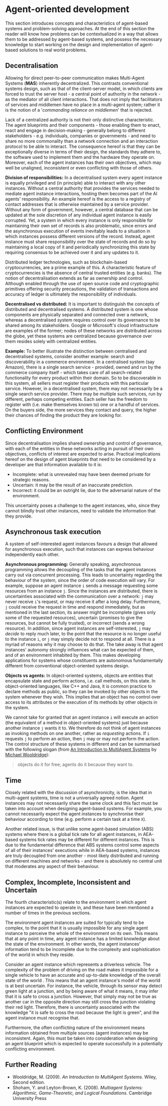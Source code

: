 # Agent-oriented development

This section introduces concepts and characteristics of agent-based systems and 
problem-solving approaches. At the end of this section the reader will know how 
problems can be contextualized in a way that allows them to be addressed by 
agent-based systems, and possess the necessary knowledge to start working on 
the design and implementation of agent-based solutions to real world problems.


## Decentralisation

Allowing for direct peer-to-peer communication makes Multi-Agent Systems 
(**MAS**) inherently decentralized. This contrasts conventional systems design, 
such as that of the client-server model, in which clients are forced to trust 
the server host - a central point of authority in the network - as the mediator 
of all client interactions. That does not imply that facilitators of services 
and middlemen have no place in a multi-agent system; rather it is the notion of 
a '_commanding reliance on middlemen_' that is rejected.

Lack of a centralized authority is not their only distinctive characteristic. 
The agent blueprints and their components - those enabling them to enact, react and engage
in decision-making - generally belong to different stakeholders - e.g. 
individuals, companies or governments - and need to share no more commonality 
than a network connection and an interaction protocol to be able to interact. 
The consequence hereof is that they can be exceptionally diverse in terms of
their design, the standards they adhere to, the software used to implement them 
and the hardware they operate on. Moreover, each of the agent instances has their own 
objectives, which may well be unaligned, inconsistent or even conflicting with 
those of others.

**Division of responsibilities:** In a decentralised system every agent instance is 
equally privileged and (in principle) able to interact with any other instances. 
Without a central authority that provides the services needed to mediate agent instance 
interactions, hosting them becomes part of the AI agents' responsibility. An 
example hereof is the access to a registry of contact addresses that is 
otherwise maintained by a service provider. Without any form of government, 
however, a central database that can be updated at the sole discretion of any 
individual agent instance is easily corrupted. Yet, a system in which every instance is only
responsible for maintaining their own set of records is also problematic, since 
errors and the asynchronous execution of events inevitably leads to a situation 
in which instances possess different versions of the record. Instead, agent instance must 
share responsibility over the state of records and do so by maintaining a local 
copy of it and periodically synchronizing this state by requiring consensus to 
be achieved over it and any updates to it. 

Distributed ledger technologies, such as blockchain-based cryptocurrencies, are
a prime example of this. A characteristic feature of cryptocurrencies is the 
absence of central trusted entities (e.g. banks). The notion of decentralisation
extends as far as ownership and control. Although enabled through the use of 
open source code and cryptographic primitives offering security precautions, 
the validation of transactions and accuracy of ledger is ultimately the 
responsibility of individuals.

<!--Another example is the verification of protocol adherence in regulated systems. Consider the problem of traffic management. The success of such a system relies on its participants (e.g. pedestrians, cars, motorbikes, bicycles, etc.) conforming with the traffic management protocol, which specifies, for instance, who has the right of way in a junction. It is trivial, that the continuous functioning of this system does not rest solely on the existence of a protocol; there should also be a mechanism in place that verifies the protocol is followed by the participants. In a central system, verifying whether parties adhere to the system's protocol is often the responsibility of a central unit that checks (some or all) actions of the parties involved. The police could be considered a central entity that enforces traffic protocols and punishes those violating it. However, in a decentralised environment, this burden falls on the parties involved in the interaction themselves. Therefore, one could imagine a self-governing traffic management system whereby individuals on the road enforce protocol adherence on each other and decide on the appropriate method(s) of enforcement (e.g. through collective punishments, sanctions, rewards, ratings, etc).-->

**Decentralised vs distributed:** 
It is important to distinguish the concepts of distributed and decentralised 
systems. A distributed system is one whose components are physically separated 
and connected over a network, whereas a decentralised system requires control 
over its governance to be shared among its stakeholders. Google or Microsoft's 
cloud infrastructure are examples of the former; nodes of these networks are 
distributed across the globe, yet these systems are centralized because 
governance over them resides solely with centralized entities.

**Example:** 
To better illustrate the distinction between centralised and decentralised 
systems, consider another example: search and discoverability in a commerce 
environment. In a centralised system (say Amazon), there is a single search 
service - provided, owned and run by the commerce company itself - which takes 
care of all search-related functionality for every product within their domain.
So to be discoverable in this system, all sellers must register their products 
with this particular service. However, in a decentralised system, there may not
necessarily be a single search service provider. There may be multiple such 
services, run by different, perhaps competing entities. Each seller has the 
freedom to register with (i.e. make themselves known to) one or a handful of 
services. On the buyers side, the more services they contact and query, the 
higher their chances of finding the product they are looking for.


## Conflicting Environment

Since decentralisation implies shared ownership and control of governance, with 
each of the entities in these networks acting in pursuit of their own objectives,
conflicts of interest are expected to arise. Practical implications hereof on 
the design of agent blueprints that need to be considered by a developer are that 
information available to it is:

* Incomplete: what is unrevealed may have been deemed private for strategic reasons. 
* Uncertain: it may be the result of an inaccurate prediction. 
* Incorrect: it could be an outright lie, due to the adversarial nature of the environment.

This uncertainty poses a challenge to the agent instances, who, since they cannot blindly trust other instances, need to validate the information that they provide.


## Asynchronous task execution


A system of self-interested agent instances favours a design that allowed for asynchronous execution, such that instances can express behaviour independently each other.

**Asynchronous programming:** Generally speaking, asynchronous programming allows the decoupling of the tasks that the agent instances carry out via concurrent processing. This leads to uncertainty regarding the behaviour of the system, since the order of code execution will vary. For example, suppose an agent instance `i` sends a message requesting some resources from an instance `j`. Since the instances are distributed, there is uncertainties associated with the communication over a network: `j` may never receive `i`'s request, or may receive it after a long delay. Furthermore, `j` could receive the request in time and respond immediately, but as mentioned in the last section, its answer might be incomplete (gives only some of the requested resources), uncertain (promises to give the resources, but cannot be fully trusted), or incorrect (sends a wrong resource). In addition, since agent instances are self-interested, `j` may _decide_ to reply much later, to the point that the resource is no longer useful to the instance `i`, or `j` may simply decide not to respond at all. There is a myriad of reasons why it may choose to do that. The take away is that agent instances' autonomy strongly influences what can be expected of them, and of an environment inhabited by them. This makes developing applications for systems whose constituents are autonomous fundamentally different from conventional object-oriented systems design.

**Objects vs agents:** In object-oriented systems, objects are entities that encapsulate state and perform actions, i.e. call methods, on this state. In object-oriented languages, like C++ and Java, it is common practice to declare methods as public, so they can be invoked by other objects in the system whenever they wish. This implies that an object has no control over access to its attributes or the execution of its methods by other objects in the system.  

We cannot take for granted that an agent instance `i` will execute an action (the equivalent of a method in object-oriented systems) just because another instance `j` wants it to. We therefore do not think of agent instances as invoking methods on one another, rather as _requesting_ actions. If `i` requests `j` to perform an action, then `j` may or may not perform the action. The control structure of these systems in different and can be summarised with the following slogan (from <a href="https://www.wiley.com/en-gb/An+Introduction+to+MultiAgent+Systems%2C+2nd+Edition-p-978EUDTE00553" target="_blank">An Introduction to MultiAgent Systems</a> by <a href="https://www.cs.ox.ac.uk/people/michael.wooldridge/" target="_blank">Michael Wooldridge</a>):
>objects do it for free; agents do it because they want to.


## Time

Closely related with the discussion of asynchronicity, is the idea that in multi-agent systems, time is not a universally agreed notion. Agent instances may not necessarily share the same clock and this fact must be taken into account when designing agent-based systems. For example, you cannot necessarily expect the agent instances to synchronise their behaviour according to time (e.g. perform a certain task at a time `X`). 

Another related issue, is that unlike some agent-based simulation (ABS) systems where there is a global tick rate for all agent instances, in AEA-based systems tick rates may be different for different instances. This is due to the fundamental difference that ABS systems control some aspects of all of their instances' executions while in AEA-based systems, instances are truly decoupled from one another  - most likely distributed and running on different machines and networks - and there is absolutely no central unit that moderates any aspect of their behaviour.    

## Complex, Incomplete, Inconsistent and Uncertain

The fourth characteristic(s) relate to the environment in which agent instances are expected to operate in, and these have been mentioned a number of times in the previous sections.

The environment agent instances are suited for typically tend to be complex, to the point that it is usually impossible for any single agent instance to perceive the whole of the environment on its own. This means that at any point in time, any agent instance has a limited knowledge about the state of the environment. In other words, the agent instances' information tend to be incomplete due to the complexity and sophistication of the world in which they reside. 

Consider an agent instance which represents a driverless vehicle. The complexity of the problem of driving on the road makes it impossible for a single vehicle to have an accurate and up-to-date knowledge of the overall state of the world . This means that an agent instance's model of the world is at best uncertain. For instance, the vehicle, through its sensor may detect green light at a junction, and by being aware of what it means, it may infer that it is safe to cross a junction. However, that simply may not be true as another car in the opposite direction may still cross the junction violating their red light. Therefore, there is uncertainty associated with the knowledge "it is safe to cross the road because the light is green", and the agent instance must recognise that. 

Furthermore, the often conflicting nature of the environment means information obtained from multiple sources (agent instances) may be inconsistent. Again, this must be taken into consideration when designing an agent blueprint which is expected to operate successfully in a potentially conflicting environment. 

## Further Reading

* Wooldridge, M. (2009). _An Introduction to MultiAgent Systems_. Wiley, Second edition.
* Shoham, Y. and Leyton-Brown, K. (2008). _Multiagent Systems: Algorithmic, Game-Theoretic, and Logical Foundations_. Cambridge University Press

<br />
